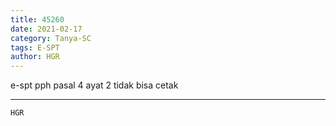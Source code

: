 ```yaml
---
title: 45260
date: 2021-02-17
category: Tanya-SC
tags: E-SPT
author: HGR
---
```


e-spt pph pasal 4 ayat 2 tidak bisa cetak

---



`HGR`
